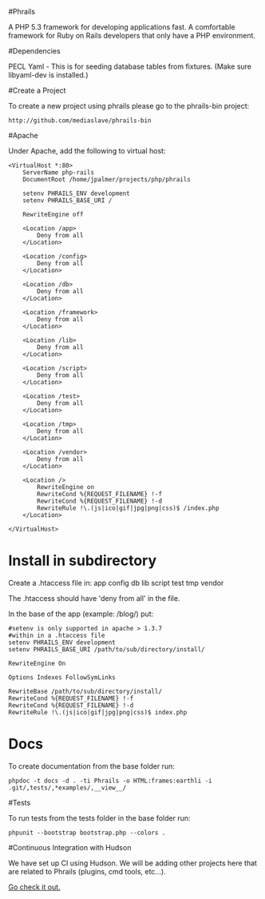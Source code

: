 #Phrails

A PHP 5.3 framework for developing applications fast.  A comfortable framework for Ruby on Rails developers that only have a PHP environment.

#Dependencies

PECL Yaml - This is for seeding database tables from fixtures. (Make sure libyaml-dev is installed.)

#Create a Project

To create a new project using phrails please go to the phrails-bin project:

	http://github.com/mediaslave/phrails-bin

#Apache

Under Apache, add the following to virtual host:

	<VirtualHost *:80>
	    ServerName php-rails
	    DocumentRoot /home/jpalmer/projects/php/phrails
		
        setenv PHRAILS_ENV development
        setenv PHRAILS_BASE_URI /

	    RewriteEngine off

	    <Location /app>
	        Deny from all                
	    </Location>

	    <Location /config>
	        Deny from all
	    </Location>

	    <Location /db>
	        Deny from all
	    </Location>
	
	    <Location /framework>
	        Deny from all
	    </Location>

	    <Location /lib>
	        Deny from all
	    </Location>

	    <Location /script>
	        Deny from all
	    </Location>
	
	    <Location /test>
	        Deny from all
	    </Location>
	
	    <Location /tmp>
	        Deny from all
	    </Location>
	
	    <Location /vendor>
	        Deny from all
	    </Location>
	
	    <Location />
	        RewriteEngine on      
	        RewriteCond %{REQUEST_FILENAME} !-f
	        RewriteCond %{REQUEST_FILENAME} !-d
	        RewriteRule !\.(js|ico|gif|jpg|png|css)$ /index.php
	    </Location>

	</VirtualHost>
	
# Install in subdirectory 

Create a .htaccess file in:
	app
	config
	db
	lib
	script
	test
	tmp
	vendor
		
The .htaccess should have 'deny from all' in the file.
	
In the base of the app (example: /blog/) put:
	
	#setenv is only supported in apache > 1.3.7
	#within in a .htaccess file
	setenv PHRAILS_ENV development
	setenv PHRAILS_BASE_URI /path/to/sub/directory/install/

	RewriteEngine On

	Options Indexes FollowSymLinks

	RewriteBase /path/to/sub/directory/install/
	RewriteCond %{REQUEST_FILENAME} !-f
	RewriteCond %{REQUEST_FILENAME} !-d
	RewriteRule !\.(js|ico|gif|jpg|png|css)$ index.php

# Docs

To create documentation from the base folder run:

	phpdoc -t docs -d . -ti Phrails -o HTML:frames:earthli -i .git/,tests/,*examples/,__view__/
	
#Tests

To run tests from the tests folder in the base folder run:

	phpunit --bootstrap bootstrap.php --colors . 
	
#Continuous Integration with Hudson

We have set up CI using Hudson.  We will be adding other projects here that are related to Phrails (plugins, cmd tools, etc...).

[Go check it out.](http://173.203.202.197:8080/ "Hudson Install")
